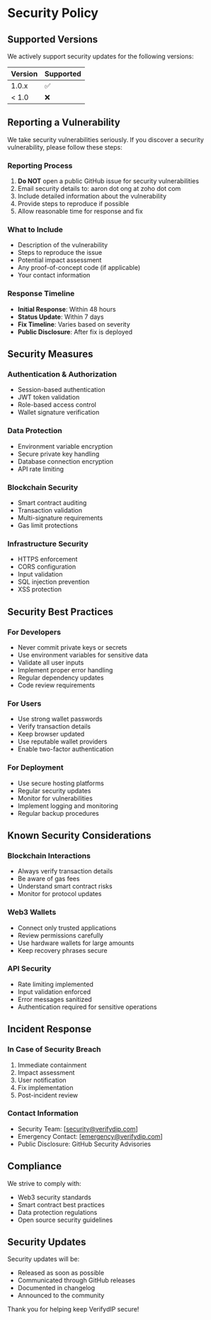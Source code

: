 # Security Policy

## Supported Versions

We actively support security updates for the following versions:

| Version | Supported          |
| ------- | ------------------ |
| 1.0.x   | :white_check_mark: |
| < 1.0   | :x:                |

## Reporting a Vulnerability

We take security vulnerabilities seriously. If you discover a security vulnerability, please follow these steps:

### Reporting Process

1. **Do NOT** open a public GitHub issue for security vulnerabilities
2. Email security details to: aaron dot ong at zoho dot com
3. Include detailed information about the vulnerability
4. Provide steps to reproduce if possible
5. Allow reasonable time for response and fix

### What to Include

- Description of the vulnerability
- Steps to reproduce the issue
- Potential impact assessment
- Any proof-of-concept code (if applicable)
- Your contact information

### Response Timeline

- **Initial Response**: Within 48 hours
- **Status Update**: Within 7 days
- **Fix Timeline**: Varies based on severity
- **Public Disclosure**: After fix is deployed

## Security Measures

### Authentication & Authorization
- Session-based authentication
- JWT token validation
- Role-based access control
- Wallet signature verification

### Data Protection
- Environment variable encryption
- Secure private key handling
- Database connection encryption
- API rate limiting

### Blockchain Security
- Smart contract auditing
- Transaction validation
- Multi-signature requirements
- Gas limit protections

### Infrastructure Security
- HTTPS enforcement
- CORS configuration
- Input validation
- SQL injection prevention
- XSS protection

## Security Best Practices

### For Developers
- Never commit private keys or secrets
- Use environment variables for sensitive data
- Validate all user inputs
- Implement proper error handling
- Regular dependency updates
- Code review requirements

### For Users
- Use strong wallet passwords
- Verify transaction details
- Keep browser updated
- Use reputable wallet providers
- Enable two-factor authentication

### For Deployment
- Use secure hosting platforms
- Regular security updates
- Monitor for vulnerabilities
- Implement logging and monitoring
- Regular backup procedures

## Known Security Considerations

### Blockchain Interactions
- Always verify transaction details
- Be aware of gas fees
- Understand smart contract risks
- Monitor for protocol updates

### Web3 Wallets
- Connect only trusted applications
- Review permissions carefully
- Use hardware wallets for large amounts
- Keep recovery phrases secure

### API Security
- Rate limiting implemented
- Input validation enforced
- Error messages sanitized
- Authentication required for sensitive operations

## Incident Response

### In Case of Security Breach
1. Immediate containment
2. Impact assessment
3. User notification
4. Fix implementation
5. Post-incident review

### Contact Information
- Security Team: [security@verifydip.com]
- Emergency Contact: [emergency@verifydip.com]
- Public Disclosure: GitHub Security Advisories

## Compliance

We strive to comply with:
- Web3 security standards
- Smart contract best practices
- Data protection regulations
- Open source security guidelines

## Security Updates

Security updates will be:
- Released as soon as possible
- Communicated through GitHub releases
- Documented in changelog
- Announced to the community

Thank you for helping keep VerifydIP secure!
